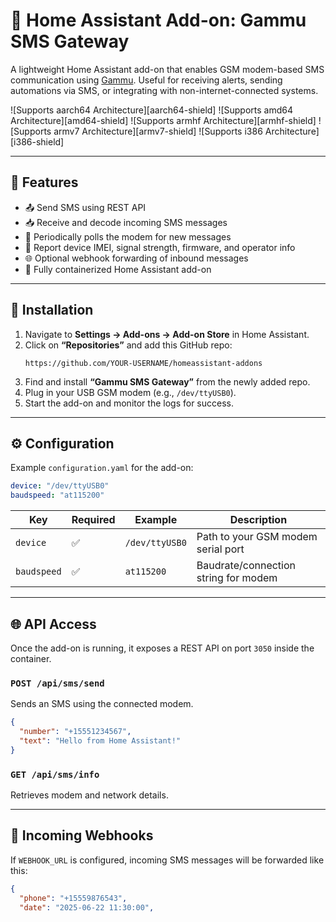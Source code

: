# 📲 Home Assistant Add-on: Gammu SMS Gateway

A lightweight Home Assistant add-on that enables GSM modem-based SMS communication using [Gammu](https://wammu.eu/gammu/). Useful for receiving alerts, sending automations via SMS, or integrating with non-internet-connected systems.

![Supports aarch64 Architecture][aarch64-shield]
![Supports amd64 Architecture][amd64-shield]
![Supports armhf Architecture][armhf-shield]
![Supports armv7 Architecture][armv7-shield]
![Supports i386 Architecture][i386-shield]

---

## 🚀 Features

- 📤 Send SMS using REST API
- 📥 Receive and decode incoming SMS messages
- 🔁 Periodically polls the modem for new messages
- 📶 Report device IMEI, signal strength, firmware, and operator info
- 🌐 Optional webhook forwarding of inbound messages
- 🐳 Fully containerized Home Assistant add-on

---

## 🧰 Installation

1. Navigate to **Settings → Add-ons → Add-on Store** in Home Assistant.
2. Click on **“Repositories”** and add this GitHub repo:
   ```
   https://github.com/YOUR-USERNAME/homeassistant-addons
   ```
3. Find and install **“Gammu SMS Gateway”** from the newly added repo.
4. Plug in your USB GSM modem (e.g., `/dev/ttyUSB0`).
5. Start the add-on and monitor the logs for success.

---

## ⚙️ Configuration

Example `configuration.yaml` for the add-on:

```yaml
device: "/dev/ttyUSB0"
baudspeed: "at115200"
```

| Key         | Required | Example       | Description                          |
|-------------|----------|---------------|--------------------------------------|
| `device`    | ✅       | `/dev/ttyUSB0`| Path to your GSM modem serial port   |
| `baudspeed` | ✅       | `at115200`    | Baudrate/connection string for modem |

---

## 🌐 API Access

Once the add-on is running, it exposes a REST API on port `3050` inside the container.

### `POST /api/sms/send`

Sends an SMS using the connected modem.

```json
{
  "number": "+15551234567",
  "text": "Hello from Home Assistant!"
}
```

### `GET /api/sms/info`

Retrieves modem and network details.

---

## 🔁 Incoming Webhooks

If `WEBHOOK_URL` is configured, incoming SMS messages will be forwarded like this:

```json
{
  "phone": "+15559876543",
  "date": "2025-06-22 11:30:00",

